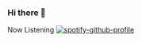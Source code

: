 ### Hi there 👋

<!--
**nanayaw001/nanayaw001** is a ✨ _special_ ✨ repository because its `README.md` (this file) appears on your GitHub profile.

Here are some ideas to get you started:

- 🔭 I’m currently working on ...web services
- 🌱 I’m currently learning ...restful apis
- 👯 I’m looking to collaborate on ...projects
- 🤔 I’m looking for help with ...quizzes
- 💬 Ask me about ...javascript
- 📫 How to reach me: ...
- 😄 Pronouns: ...
- ⚡ Fun fact: ...i'm a g
-->
Now Listening
[![spotify-github-profile](https://spotify-github-profile.vercel.app/api/view?uid=r8qjh4tgy8is1w7wy5db3xw9j&cover_image=true&theme=default&show_offline=true&background_color=121212&interchange=false)](https://spotify-github-profile.vercel.app/api/view?uid=r8qjh4tgy8is1w7wy5db3xw9j&redirect=true)
